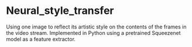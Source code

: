 # Neural_style_transfer
Using one image to reflect its artistic style on the contents of the frames in the video stream. Implemented in Python using a pretrained Squeezenet model as a feature extractor.
